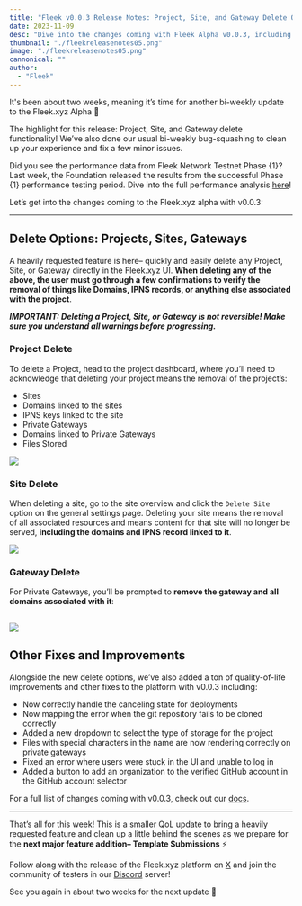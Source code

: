 ```yaml
---
title: "Fleek v0.0.3 Release Notes: Project, Site, and Gateway Delete Options, QoL Improvements"
date: 2023-11-09
desc: "Dive into the changes coming with Fleek Alpha v0.0.3, including Project, Site, and Gateway Delete Options."
thumbnail: "./fleekreleasenotes05.png"
image: "./fleekreleasenotes05.png"
cannonical: ""
author: 
  - "Fleek"
---
```


It's been about two weeks, meaning it’s time for another bi-weekly update to the Fleek.xyz Alpha 🤙

The highlight for this release: Project, Site, and Gateway delete functionality! We’ve also done our usual bi-weekly bug-squashing to clean up your experience and fix a few minor issues.

Did you see the performance data from Fleek Network Testnet Phase {1}? Last week, the Foundation released the results from the successful Phase {1} performance testing period. Dive into the full performance analysis [here](https://blog.fleek.network/post/fleek-network-phase-1-recap/)!

Let’s get into the changes coming to the Fleek.xyz alpha with v0.0.3:

---

## Delete Options: Projects, Sites, Gateways

A heavily requested feature is here– quickly and easily delete any Project, Site, or Gateway directly in the Fleek.xyz UI. **When deleting any of the above, the user must go through a few confirmations to verify the removal of things like Domains, IPNS records, or anything else associated with the project**.

***IMPORTANT: Deleting a Project, Site, or Gateway is not reversible! Make sure you understand all warnings before progressing.***

### Project Delete

To delete a Project, head to the project dashboard, where you’ll need to acknowledge that deleting your project means the removal of the project’s:

- Sites
- Domains linked to the sites
- IPNS keys linked to the site
- Private Gateways
- Domains linked to Private Gateways
- Files Stored

![](./project-delete.gif)

### Site Delete

When deleting a site, go to the site overview and click the `Delete Site` option on the general settings page. Deleting your site means the removal of all associated resources and means content for that site will no longer be served, **including the domains and IPNS record linked to it**.

![](./site-delete-updated.gif)

### Gateway Delete

For Private Gateways, you’ll be prompted to **remove the gateway and all domains associated with it**:

![](./delete-gateway.gif)
---

## Other Fixes and Improvements

Alongside the new delete options, we’ve also added a ton of quality-of-life improvements and other fixes to the platform with v0.0.3 including:

- Now correctly handle the canceling state for deployments
- Now mapping the error when the git repository fails to be cloned correctly
- Added a new dropdown to select the type of storage for the project
- Files with special characters in the name are now rendering correctly on private gateways
- Fixed an error where users were stuck in the UI and unable to log in
- Added a button to add an organization to the verified GitHub account in the GitHub account selector

For a full list of changes coming with v0.0.3, check out our [docs](https://docs.fleek.xyz/release-notes/release-notes-0.0.3).

---

That’s all for this week! This is a smaller QoL update to bring a heavily requested feature and clean up a little behind the scenes as we prepare for the **next major feature addition– Template Submissions** ⚡

Follow along with the release of the Fleek.xyz platform on [X](https://twitter.com/fleekxyz) and join the community of testers in our [Discord](http://discord.gg/fleek) server!

See you again in about two weeks for the next update 🤙

